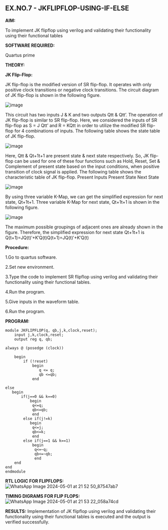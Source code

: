 ## EX.NO.7 - JKFLIPFLOP-USING-IF-ELSE

**AIM:** 

To implement  JK flipflop using verilog and validating their functionality using their functional tables

**SOFTWARE REQUIRED:**

Quartus prime

**THEORY:**


**JK Flip-Flop:**

JK flip-flop is the modified version of SR flip-flop. It operates with only positive clock transitions or negative clock transitions. The circuit diagram of JK flip-flop is shown in the following figure.

![image](https://github.com/naavaneetha/JKFLIPFLOP-USING-IF-ELSE/assets/154305477/a649c30b-232b-4558-b188-fd6c09845180)


This circuit has two inputs J & K and two outputs Qtt & Qtt’. The operation of JK flip-flop is similar to SR flip-flop. Here, we considered the inputs of SR flip-flop as S = J Qtt’ and R = KQtt in order to utilize the modified SR flip-flop for 4 combinations of inputs. The following table shows the state table of JK flip-flop.

![image](https://github.com/naavaneetha/JKFLIPFLOP-USING-IF-ELSE/assets/154305477/c4360742-e8a8-4937-b089-c46c0433f9a3)

 
Here, Qtt & Qt+1t+1 are present state & next state respectively. So, JK flip-flop can be used for one of these four functions such as Hold, Reset, Set & Complement of present state based on the input conditions, when positive transition of clock signal is applied. The following table shows the characteristic table of JK flip-flop. Present Inputs Present State Next State
 
![image](https://github.com/naavaneetha/JKFLIPFLOP-USING-IF-ELSE/assets/154305477/6c275261-a6d5-4c37-a3a7-1e88ca11c4cd)

By using three variable K-Map, we can get the simplified expression for next state, Qt+1t+1. Three variable K-Map for next state, Qt+1t+1 is shown in the following figure.
 
![image](https://github.com/naavaneetha/JKFLIPFLOP-USING-IF-ELSE/assets/154305477/5174f41b-0ce0-4329-a372-6d1943ea6673)

The maximum possible groupings of adjacent ones are already shown in the figure. Therefore, the simplified expression for next state Qt+1t+1 is Q(t+1)=JQ(t)′+K′Q(t)Q(t+1)=JQ(t)′+K′Q(t)

**Procedure:**

1.Go to quartus software.

2.Set new environment.

3.Type the code to implement SR flipflop using verilog and validating their functionality using their functional tables.

4.Run the program.

5.Give inputs in the waveform table.

6.Run the program.


**PROGRAM:**
```
module JKFLIPFLOP(q, qb,j,k,clock,reset);
    input j,k,clock,reset;
    output reg q, qb;
	 
always @ (posedge (clock))

    begin 
        if (!reset)
            begin
               q <= q;
               qb <=qb;
            end   
        
else
   begin
	   if(j==0 && k==0)
		   begin
			q<=q;
			qb<=qb;
			end
		else if(j!=k)
		   begin
			q<=j;
			qb<=k;
			end
		else if(j==1 && k==1)
		    begin
			 q<=~q;
			 qb<=~qb;
			 end
	end
end	
endmodule
```

**RTL LOGIC FOR FLIPFLOPS:**
![WhatsApp Image 2024-05-01 at 21 52 50_87547ab7](https://github.com/JAYASREE24032006/JKFLIPFLOP-USING-IF-ELSE/assets/144360800/25f6524f-15a8-47fd-908f-b9d1c563791c)

**TIMING DIGRAMS FOR FLIP FLOPS:**
![WhatsApp Image 2024-05-01 at 21 53 22_058a74cd](https://github.com/JAYASREE24032006/JKFLIPFLOP-USING-IF-ELSE/assets/144360800/708b030e-2fce-4233-b385-28aa0300a56a)


**RESULTS:**
Implementation of JK flipflop using verilog and validating their functionality using their functional tables is executed and the output is verified successfully.

